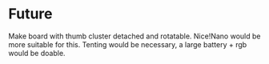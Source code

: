 # Future

Make board with thumb cluster detached and rotatable. Nice!Nano would be more suitable for this.
Tenting would be necessary, a large battery + rgb would be doable.

